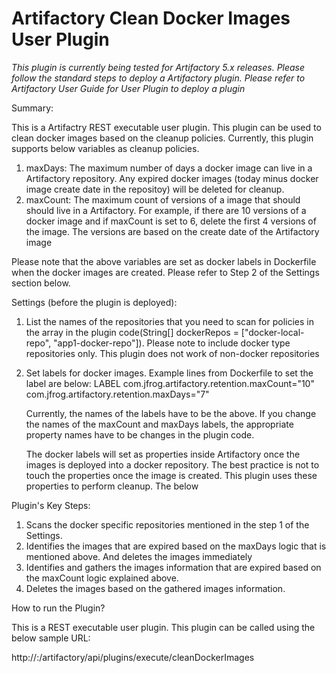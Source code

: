 Artifactory Clean Docker Images User Plugin
===========================================

*This plugin is currently being tested for Artifactory 5.x releases.*
*Please follow the standard steps to deploy a Artifactory plugin. Please refer to Artifactory User Guide for User Plugin to deploy a plugin*

Summary:


This is a Artifactry REST executable user plugin. This plugin can be used to clean docker images based on the cleanup policies. Currently, this plugin supports below variables as cleanup policies.

1) maxDays: The maximum number of days a docker image can live in a Artifactory repository. Any expired docker images (today minus docker image create date in the repositoy) will be deleted for cleanup.
2) maxCount: The maximum count of versions of a image that should should live in a Artifactory. For example, if there are 10 versions of a docker image and if maxCount is set to 6, delete the first 4 versions of the image. The versions are based on the create date of the Artifactory image


Please note that the above variables are set as docker labels in Dockerfile when the docker images are created. Please refer to Step 2 of the Settings section below.


Settings (before the plugin is deployed):

1) List the names of the repositories that you need to scan for policies in the array in the plugin code(String[] dockerRepos = ["docker-local-repo", "app1-docker-repo"]). Please note to include docker type repositories only. This plugin does not work of non-docker repositories

2) Set labels for docker images. Example lines from Dockerfile to set the label are below:
	LABEL com.jfrog.artifactory.retention.maxCount="10" \
	com.jfrog.artifactory.retention.maxDays="7"

	Currently, the names of the labels have to be the above. If you change the names of the maxCount and maxDays labels, the appropriate property names have to be changes in the plugin code. 
	
	The docker labels will set as properties inside Artifactory once the images is deployed into a docker repository. The best practice is not to touch the properties once the image is created. This plugin uses these properties to perform cleanup. The below


Plugin's Key Steps:

1) Scans the docker specific repositories mentioned in the step 1 of the Settings.
2) Identifies the images that are expired based on the maxDays logic that is mentioned above. And deletes the images immediately
3) Identifies and gathers the images information that are expired based on the maxCount logic explained above.
4) Deletes the images based on the gathered images information.

How to run the Plugin?

This is a REST executable user plugin. This plugin can be called using the below sample URL:

http://<artifactory domain>:<artifactory port>/artifactory/api/plugins/execute/cleanDockerImages

